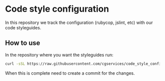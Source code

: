 # Code style configuration

In this repository we track the configuration (rubycop, jslint, etc) with our code styleguides.

## How to use 

In the repository where you want the styleguides run:

```bash
curl -sSL https://raw.githubusercontent.com/cgservices/code_style_configuration/master/install.sh | bash
```

When this is complete need to create a commit for the changes.

